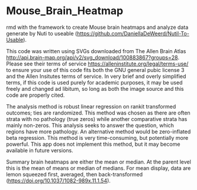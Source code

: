 # Mouse_Brain_Heatmap
rmd with the framework to create Mouse brain heatmaps and analyze data generate by Nuti to useable (https://github.com/DaniellaDeWeerd/Nutil-To-Usable).

This code was written using SVGs downloaded from The Allen Brain Atlas http://api.brain-map.org/api/v2/svg_download/100883867?groups=28. Please see their terms of service https://alleninstitute.org/legal/terms-use/ to ensure your use of this code fits both the GNU general pubic license 3 and the Allen Insitutes terms of service.  In very brief and overly simplified terms, if this code is used purely for academic purposes, it may be used freely and changed ad libitum, so long as both the image source and this code are properly cited. 

The analysis method is robust linear regression on rankit transformed outcomes; ties are randomized. This method was chosen as there are often strata with no pathology (true zeros) while another comparative strata has mainly non-zeros. This analysis seeks to answer the question, which regions have more pathology.  An alternative method would be zero-inflated beta regression. This method is very time-consuming, but potentially more powerful. This app does not implement this method, but it may become available in future versions.

Summary brain heatmaps are either the mean or median. At the parent level this is the mean of means or median of medians. For mean display, data are lemon squeezed first, averaged, then back-transformed (https://doi.org/10.1037/1082-989x.11.1.54).
